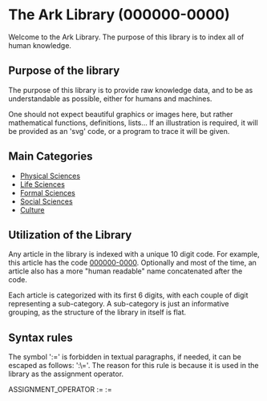 # The Ark Library (000000-0000)

Welcome to the Ark Library.
The purpose of this library is to index all of human knowledge.

## Purpose of the library

The purpose of this library is to provide raw knowledge data, and to be as understandable as possible, either for humans and machines.

One should not expect beautiful graphics or images here, but rather mathematical functions, definitions, lists...
If an illustration is required, it will be provided as an 'svg' code, or a program to trace it will be given.

## Main Categories

- [Physical Sciences](010000-0000)
- [Life Sciences](020000-0000)
- [Formal Sciences](030000-0000)
- [Social Sciences](040000-0000)
- [Culture](050000-0000)

## Utilization of the Library

Any article in the library is indexed with a unique 10 digit code.
For example, this article has the code [000000-0000](0000000000).
Optionally and most of the time, an article also has a more "human readable" name concatenated after the code.

Each article is categorized with its first 6 digits, with each couple of digit representing a sub-category.
A sub-category is just an informative grouping, as the structure of the library in itself is flat.

## Syntax rules

The symbol ':\=' is forbidden in textual paragraphs, if needed, it can be escaped as follows: ':\\='. The reason for this rule is because it is used in the library as the assignment operator.

ASSIGNMENT_OPERATOR := :=